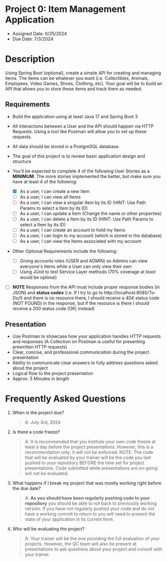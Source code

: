 # Project 0: Item Management Application

* Assigned Date: 6/25/2024
* Due Date: 7/3/2024

# Description

Using Spring Boot (optional), create a simple API for creating and managing items. The items can be whatever you want (i.e. Collectibles, Animals, Employees, Video Games, Shoes, Clothing, etc). Your goal will be to build an API that allows you to store these items and track them as needed.

## Requirements
- Build the application using at least Java 17 and Spring Boot 3

- All interactions between a User and the API should happen via HTTP Requests. Using a tool like Postman will allow you to set up these requests.

- All data should be stored in a PostgreSQL database.

- The goal of this project is to review basic application design and structure

- You'll be expected to complete 4 of the following User Stories as a **MINIMUM**. The more stories implemented the better, but make sure you have at least 4 of the following:

    - [x] As a user, I can create a new Item
    - [ ] As a user, I can view all Items
    - [ ] As a user, I can view a singular Item by its ID (HINT: Use Path Params to select a Item by its ID)
    - [ ] As a user, I can update a Item (Change the name or other properties)
    - [ ] As a user, I can delete a Item by its ID (HINT: Use Path Params to select a Item by its ID)
    - [ ] As a user, I can create an account to hold my Items
    - [ ] As a user, I can login to my account (which is stored in the database)
    - [ ] As a user, I can view the Items associated with my account

- Other Optional Requirements include the following:
    - [ ] Giving accounts roles (USER and ADMIN) so Admins can view everyone's Items while a User can only view their own
    - [ ] Using JUnit to test Service Layer methods (70% coverage at least would be optimal)

- [ ] **NOTE** Responses from the API must include proper response bodies (in JSON) and **status codes** (i.e. If I try to go to http://localhost:8080/To-Do/5 and there is no resource there, I should receive a 404 status code (NOT FOUND) in the response, but if the resource is there I should receive a 200 status code (OK) instead)

## Presentation
- Use Postman to showcase how your application handles HTTP requests and responses (A Collection on Postman is useful for presenting prewritten HTTP requests)
- Clear, concise, and professional communication during the project presentation
- Ability to communicate clear answers to fully address questions asked about the project
- Logical flow to the project presentation
- Approx. 5 Minutes in length

# Frequently Asked Questions
1. When is the project due?
   >A: July 3rd, 2024
2. Is there a code freeze?
   >A: It is recommended that you institute your own code freeze at least a day before the project presentations. However, this is a recommendation only; it will not be enforced. NOTE: The code that will be evaluated by your trainer will be the code you last pushed to your repository BEFORE the time set for project presentations. Code submitted while presentations are on-going will not be evaluated.
3. What happens if I break my project that was mostly working right before the due date?
   >A: **As you should have been regularly pushing code to your repository** you should be able to roll back to previously working version. If you have not regularly pushed your code and do not have a working commit to return to you will need to present the state of your application in its current form.
4. Who will be evaluating the project?
   >A: Your trainer will be the one providing the full evaluation of your projects. However, the QC team will also be present at presentations to ask questions about your project and consult with your trainer. 